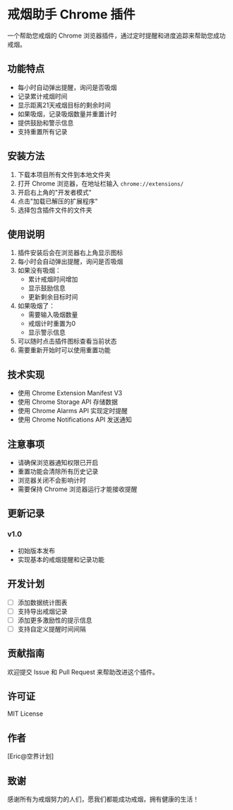 # 戒烟助手 Chrome 插件

一个帮助您戒烟的 Chrome 浏览器插件，通过定时提醒和进度追踪来帮助您成功戒烟。

## 功能特点

- 每小时自动弹出提醒，询问是否吸烟
- 记录累计戒烟时间
- 显示距离21天戒烟目标的剩余时间
- 如果吸烟，记录吸烟数量并重置计时
- 提供鼓励和警示信息
- 支持重置所有记录

## 安装方法

1. 下载本项目所有文件到本地文件夹
2. 打开 Chrome 浏览器，在地址栏输入 `chrome://extensions/`
3. 开启右上角的"开发者模式"
4. 点击"加载已解压的扩展程序"
5. 选择包含插件文件的文件夹

## 使用说明

1. 插件安装后会在浏览器右上角显示图标
2. 每小时会自动弹出提醒，询问是否吸烟
3. 如果没有吸烟：
   - 累计戒烟时间增加
   - 显示鼓励信息
   - 更新剩余目标时间
4. 如果吸烟了：
   - 需要输入吸烟数量
   - 戒烟计时重置为0
   - 显示警示信息
5. 可以随时点击插件图标查看当前状态
6. 需要重新开始时可以使用重置功能

## 技术实现

- 使用 Chrome Extension Manifest V3
- 使用 Chrome Storage API 存储数据
- 使用 Chrome Alarms API 实现定时提醒
- 使用 Chrome Notifications API 发送通知

## 注意事项

- 请确保浏览器通知权限已开启
- 重置功能会清除所有历史记录
- 浏览器关闭不会影响计时
- 需要保持 Chrome 浏览器运行才能接收提醒

## 更新记录

### v1.0
- 初始版本发布
- 实现基本的戒烟提醒和记录功能

## 开发计划

- [ ] 添加数据统计图表
- [ ] 支持导出戒烟记录
- [ ] 添加更多激励性的提示信息
- [ ] 支持自定义提醒时间间隔

## 贡献指南

欢迎提交 Issue 和 Pull Request 来帮助改进这个插件。

## 许可证

MIT License

## 作者

[Eric@空界计划]

## 致谢

感谢所有为戒烟努力的人们，愿我们都能成功戒烟，拥有健康的生活！